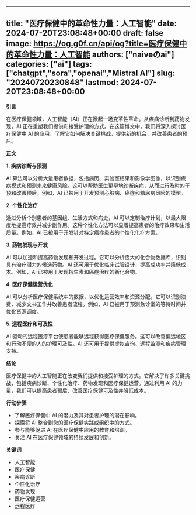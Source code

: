 
---
title: "医疗保健中的革命性力量：人工智能"
date: 2024-07-20T23:08:48+00:00
draft: false
image: https://og.g0f.cn/api/og?title=医疗保健中的革命性力量：人工智能
authors: ["naiveのai"]
categories: ["ai"]
tags: ["chatgpt","sora","openai","Mistral AI"]
slug: "20240720230848"
lastmod: 2024-07-20T23:08:48+00:00
---
**引言**

在医疗保健领域，人工智能（AI）正在掀起一场变革性革命。从疾病诊断到药物发现，AI 正在重塑我们提供和接受护理的方式。在这篇博文中，我们将深入探讨医疗保健中 AI 的应用，了解它如何解决关键挑战，提供新的机会，并改善患者的预后。

**正文**

**1. 疾病诊断与预测**

AI 算法可以分析大量患者数据，包括病历、实验室结果和影像学图像，以识别疾病模式和预测未来健康风险。这可以帮助医生更早地诊断疾病，从而进行及时的干预和改善预后。例如，AI 已被用于开发预测心脏病、癌症和糖尿病风险的模型。

**2. 个性化治疗**

通过分析个别患者的基因组、生活方式和病史，AI 可以定制治疗计划，以最大限度地提高疗效并减少副作用。这种个性化方法可以显着提高患者的治疗效果和生活质量。例如，AI 已被用于开发针对特定癌症患者的个性化化疗方案。

**3. 药物发现与开发**

AI 可以加速和提高药物发现和开发过程。它可以分析庞大的化合物数据库，识别具有治疗潜力的候选药物。AI 还可用于优化临床试验设计，提高成功率并降低成本。例如，AI 已被用于发现抗生素和癌症治疗的新化合物。

**4. 医疗保健运营优化**

AI 可以分析医疗保健系统中的数据，以优化运营效率和资源分配。它可以识别浪费、减少文书工作并改善患者流程。例如，AI 已被用于预测急诊室的等待时间并优化资源调度。

**5. 远程医疗和可及性**

AI 驱动的远程医疗平台使患者能够远程获得医疗保健服务。这可以改善偏远地区和行动不便的人的护理可及性。AI 还可用于提供虚拟咨询、远程监测和疾病管理支持。

**结论**

医疗保健中的人工智能正在改变我们提供和接受护理的方式。它解决了许多关键挑战，包括疾病诊断、个性化治疗、药物发现和医疗保健运营。通过利用 AI 的力量，我们可以提高患者预后、改善医疗保健可及性并降低成本。

**行动步骤**

* 了解医疗保健中 AI 的潜力及其对患者护理的潜在影响。
* 探索将 AI 整合到您的医疗保健实践或组织中的方式。
* 参与能够促进 AI 在医疗保健中应用的教育和培训。
* 关注 AI 在医疗保健领域的持续发展和创新。

**关键词**

* 人工智能
* 医疗保健
* 疾病诊断
* 个性化治疗
* 药物发现
* 医疗保健运营
* 远程医疗